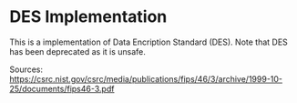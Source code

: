 # DES Implementation

This is a implementation of Data Encription Standard (DES). Note that DES has been deprecated as it is unsafe.

Sources:  
https://csrc.nist.gov/csrc/media/publications/fips/46/3/archive/1999-10-25/documents/fips46-3.pdf